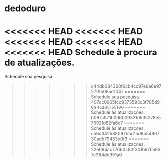# dedoduro
<<<<<<< HEAD
<<<<<<< HEAD
<<<<<<< HEAD
<<<<<<< HEAD
<<<<<<< HEAD
Schedule à procura de atualizações.
=======
Schedule sua pesquisa.
>>>>>>> c44db084360f6cb4cc97e9a6e9727f8508ad1047
=======
Schedule sua pesquisa.
>>>>>>> 407dc0665fcc9373593c3f785d9634a265155f60
=======
Schedule às atualizações.
>>>>>>> b067c871b096009331d535278e57092fd82fa6c7
=======
Schedule às atualizações.
>>>>>>> c56d342588087bbd15d855496730adb79433e0f3
=======
Schedule às atualizações.
>>>>>>> 22e084ac77660c83f301b970a937c3ff4dd991a0
